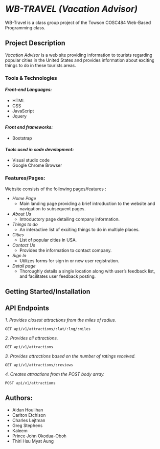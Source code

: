# *WB-TRAVEL (Vacation Advisor)*

WB-Travel is a class group project of the Towson COSC484 Web-Based Programming class.

## Project Description

*Vacation Advisor* is a web site providing information to tourists regarding popular cities in the United States and provides  information about exciting things to do in these tourists areas.

### Tools & Technologies
#### *Front-end Languages:*
* HTML
* CSS
* JavaScript
* Jquery

#### *Front end frameworks:*
* Bootstrap

#### *Tools used in code development:*
* Visual studio code
* Google Chrome Browser

### Features/Pages:
Website consists of the following pages/features :
* *Home Page*
  * Main landing page providing a brief introduction to the website and navigation to subsequent pages. 
* *About Us*
  * Introductory page detailing company information.
* *Things to do*
  * An interactive list of exciting things to do in multiple places.
* *Cities*
  * List of popular cities in USA.
* *Contact Us*
  * Provides the information to contact company.
* *Sign In*
  * Utilizes forms for sign in or new user registration.
* *Detail page*
  * Thoroughly details a single location along with user’s feedback list, and facilitates user feedback posting.
  

## Getting Started/Installation




## API Endpoints

*1. Provides closest attractions from the miles of radius.*

    GET api/v1/attractions/:lat/:lng/:miles

*2. Provides all attractions.*

    GET api/v1/attractions

*3. Provides attractions based on the number of ratings received.*

    GET api/v1/attractions/:reviews

*4. Creates attractions from the POST body array.*

    POST api/v1/attractions


## Authors:

* Aidan Houlihan
* Carlton Etchison
* Charles Lejtman
* Greg Stephens
* Kaleem
* Prince John Okodua-Oboh
* Thiri Hsu Myat Aung

